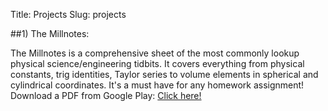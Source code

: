 Title: Projects
Slug: projects


##1) The Millnotes:

The Millnotes is a comprehensive sheet of the most commonly lookup physical science/engineering tidbits.  It covers 
everything from physical constants, trig identities, Taylor series to volume elements in spherical and cylindrical 
coordinates.  It's a must have for any homework assignment!  Download a PDF from Google Play:
<a href='https://play.google.com/store/books/details/Christopher_Miller_Millnotes_Physics_Mathematics_E?id=Awks6zNKoiQC'>
Click here! </a>